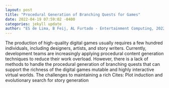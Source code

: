 ```yaml
--- 
layout: post 
title: "Procedural Generation of Branching Quests for Games" 
date: 2022-04-19 07:59:02 -0400 
categories: jekyll update 
author: "ES de Lima, B Feij, AL Furtado - Entertainment Computing, 2022" 
--- 
```

The production of high-quality digital games usually requires a few hundred individuals, including designers, artists, and story writers. Currently, development teams are increasingly applying procedural content generation techniques to reduce their work overload. However, there is a lack of methods to handle the procedural generation of branching quests that can support the richness of the digital games mutable and highly interactive virtual worlds. The challenges to maintaining a rich Cites: Plot induction and evolutionary search for story generation